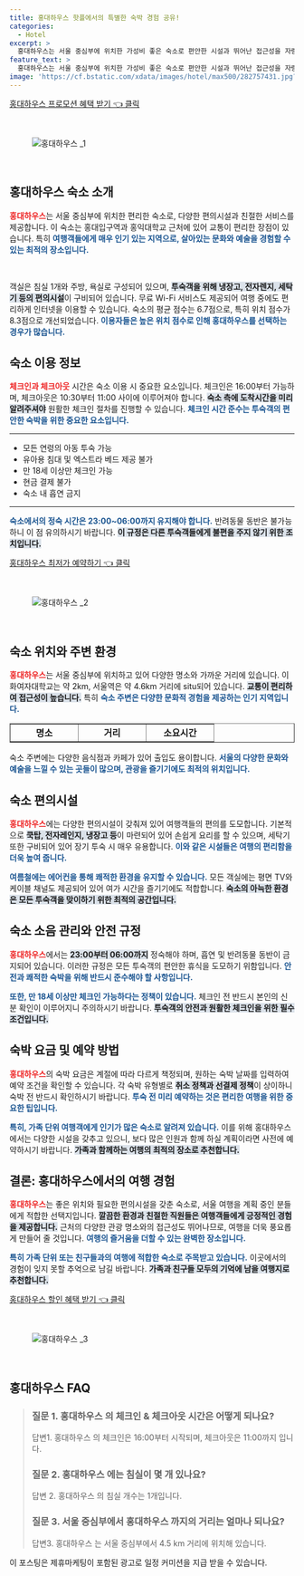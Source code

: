 ```yaml
---
title: 홍대하우스 핫플에서의 특별한 숙박 경험 공유!
categories:
  - Hotel
excerpt: >
  홍대하우스는 서울 중심부에 위치한 가성비 좋은 숙소로 편안한 시설과 뛰어난 접근성을 자랑합니다. 홍대입구역과 가까워 도심 속에서 편리한 여행을 원한다면 최적의 선택이 될 것입니다!
feature_text: >
  홍대하우스는 서울 중심부에 위치한 가성비 좋은 숙소로 편안한 시설과 뛰어난 접근성을 자랑합니다. 홍대입구역과 가까워 도심 속에서 편리한 여행을 원한다면 최적의 선택이 될 것입니다!
image: 'https://cf.bstatic.com/xdata/images/hotel/max500/282757431.jpg?k=4e8082f768f34177911cde203214aa4dd2760b5cfc6622477f2e6f9b56243770&o=&hp=1'
---
```


<p><a class="modoo-button" href="https://tinyurl.com/22py8h2b" rel="nofollow noopener">홍대하우스  프로모션 혜택 받기 👈 클릭</a></p><br/>
<figure class="image"><img alt="홍대하우스 _1" src="https://cf.bstatic.com/xdata/images/hotel/max1024x768/282757474.jpg?k=9c59209e1d2b37d59f045fd7bf29c9f468fe7b129b77f206d43c9b7bcea87ffa&amp;o=&amp;hp=1"/></figure><br/>

<h2 data-ke-size="size26" id="홍대하우스_숙소_소개">홍대하우스 숙소 소개</h2>
<p data-ke-size="size16"><b><span style="color: #ee2323;">홍대하우스</span></b>는 서울 중심부에 위치한 편리한 숙소로, 다양한 편의시설과 친절한 서비스를 제공합니다. 이 숙소는 홍대입구역과 홍익대학교 근처에 있어 교통이 편리한 장점이 있습니다. 특히 <b><span style="color: #1a5490;">여행객들에게 매우 인기 있는 지역으로, 살아있는 문화와 예술을 경험할 수 있는 최적의 장소입니다.</span></b></p>
<p data-ke-size="size16"> </p>
<p data-ke-size="size16">객실은 침실 1개와 주방, 욕실로 구성되어 있으며, <b><span style="background-color: #21538527;">투숙객을 위해 냉장고, 전자렌지, 세탁기 등의 편의시설</span></b>이 구비되어 있습니다. 무료 Wi-Fi 서비스도 제공되어 여행 중에도 편리하게 인터넷을 이용할 수 있습니다. 숙소의 평균 점수는 6.7점으로, 특히 위치 점수가 8.3점으로 개선되었습니다. <b><span style="color: #1a5490;">이용자들은 높은 위치 점수로 인해 홍대하우스를 선택하는 경우가 많습니다.</span></b></p>
<h2 data-ke-size="size23" id="숙소_이용_정보">숙소 이용 정보</h2>
<p data-ke-size="size16"><b><span style="color: #ee2323;">체크인과 체크아웃</span></b> 시간은 숙소 이용 시 중요한 요소입니다. 체크인은 16:00부터 가능하며, 체크아웃은 10:30부터 11:00 사이에 이루어져야 합니다. <b><span style="background-color: #21538527;">숙소 측에 도착시간을 미리 알려주셔야</span></b> 원활한 체크인 절차를 진행할 수 있습니다. <b><span style="color: #1a5490;">체크인 시간 준수는 투숙객의 편안한 숙박을 위한 중요한 요소입니다.</span></b></p>
<hr contenteditable="false" data-ke-style="style5" data-ke-type="horizontalRule"/>
<ul data-ke-list-type="disc" style="list-style-type: disc;">
<li>모든 연령의 아동 투숙 가능</li>
<li>유아용 침대 및 엑스트라 베드 제공 불가</li>
<li>만 18세 이상만 체크인 가능</li>
<li>현금 결제 불가</li>
<li>숙소 내 흡연 금지</li>
</ul>
<hr contenteditable="false" data-ke-style="style5" data-ke-type="horizontalRule"/>
<p data-ke-size="size16"><b><span style="color: #1a5490;">숙소에서의 정숙 시간은 23:00~06:00까지 유지해야 합니다.</span></b> 반려동물 동반은 불가능하니 이 점 유의하시기 바랍니다. <b><span style="background-color: #21538527;">이 규정은 다른 투숙객들에게 불편을 주지 않기 위한 조치입니다.</span></b></p>
<p><a class="modoo-button" href="https://tinyurl.com/22py8h4b" rel="nofollow noopener">홍대하우스  최저가 예약하기 👈 클릭</a></p><br/>
<figure class="image"><img alt="홍대하우스 _2" src="https://cf.bstatic.com/xdata/images/hotel/max500/282757431.jpg?k=4e8082f768f34177911cde203214aa4dd2760b5cfc6622477f2e6f9b56243770&amp;o=&amp;hp=1"/></figure><br/>
<h2 data-ke-size="size23" id="숙소_위치와_주변_환경">숙소 위치와 주변 환경</h2>
<p data-ke-size="size16"><b><span style="color: #ee2323;">홍대하우스</span></b>는 서울 중심부에 위치하고 있어 다양한 명소와 가까운 거리에 있습니다. 이화여자대학교는 약 2km, 서울역은 약 4.6km 거리에 situ되어 있습니다. <b><span style="background-color: #21538527;">교통이 편리하여 접근성이 높습니다.</span></b> 특히 <b><span style="color: #1a5490;">숙소 주변은 다양한 문화적 경험을 제공하는 인기 지역입니다.</span></b></p>
<table border="1" data-ke-align="alignLeft" data-ke-style="style16" style="border-collapse: collapse; width: 100%; height: 34px;">
<tbody>
<tr style="height: 17px;">
<td style="width: 33.3333%; text-align: center; height: 17px;"><b>명소</b></td>
<td style="width: 33.3333%; text-align: center; height: 17px;"><b>거리</b></td>
<td style="width: 33.3333%; text-align: center; height: 17px;"><b>소요시간</b></td>
</tr>
<tr style="height: 17px;">
<td style="width: 33.3333%; text-align: center; height: 17px;">이화여자대학교</td>
<td style="width: 33.3333%; text-align: center; height: 17px;">2km</td>
<td style="width: 33.3333%; text-align: center; height: 17px;">약 10분</td>
</tr>
<tr>
<td style="width: 33.3333%; text-align: center;">서울역</td>
<td style="width: 33.3333%; text-align: center;">4.6km</td>
<td style="width: 33.3333%; text-align: center;">약 15분</td>
</tr>
<tr>
<td style="width: 33.3333%; text-align: center;">동화면세점</td>
<td style="width: 33.3333%; text-align: center;">5.4km</td>
<td style="width: 33.3333%; text-align: center;">약 20분</td>
</tr>
</tbody>
</table>
<p data-ke-size="size16">숙소 주변에는 다양한 음식점과 카페가 있어 출입도 용이합니다. <b><span style="color: #1a5490;">서울의 다양한 문화와 예술을 느낄 수 있는 곳들이 많으며, 관광을 즐기기에도 최적의 위치입니다.</span></b></p>
<h2 data-ke-size="size23" id="숙소_편의시설">숙소 편의시설</h2>
<p data-ke-size="size16"><b><span style="color: #ee2323;">홍대하우스</span></b>에는 다양한 편의시설이 갖춰져 있어 여행객들의 편의를 도모합니다. 기본적으로 <b><span style="background-color: #21538527;">쿡탑, 전자레인지, 냉장고 등</span></b>이 마련되어 있어 손쉽게 요리를 할 수 있으며, 세탁기 또한 구비되어 있어 장기 투숙 시 매우 유용합니다. <b><span style="color: #1a5490;">이와 같은 시설들은 여행의 편리함을 더욱 높여 줍니다.</span></b></p>
<p data-ke-size="size16"><b><span style="color: #1a5490;">여름철에는 에어컨을 통해 쾌적한 환경을 유지할 수 있습니다.</span></b> 모든 객실에는 평면 TV와 케이블 채널도 제공되어 있어 여가 시간을 즐기기에도 적합합니다. <b><span style="background-color: #21538527;">숙소의 아늑한 환경은 모든 투숙객을 맞이하기 위한 최적의 공간입니다.</span></b></p>
<h2 data-ke-size="size26" id="숙소_소음_관리와_안전_규정">숙소 소음 관리와 안전 규정</h2>
<p data-ke-size="size16"><b><span style="color: #ee2323;">홍대하우스</span></b>에서는 <b><span style="background-color: #21538527;">23:00부터 06:00까지</span></b> 정숙해야 하며, 흡연 및 반려동물 동반이 금지되어 있습니다. 이러한 규정은 모든 투숙객의 편안한 휴식을 도모하기 위함입니다. <b><span style="color: #1a5490;">안전과 쾌적한 숙박을 위해 반드시 준수해야 할 사항입니다.</span></b></p>
<p data-ke-size="size16"><b><span style="color: #1a5490;">또한, 만 18세 이상만 체크인 가능하다는 정책이 있습니다.</span></b> 체크인 전 반드시 본인의 신분 확인이 이루어지니 주의하시기 바랍니다. <b><span style="background-color: #21538527;">투숙객의 안전과 원활한 체크인을 위한 필수 조건입니다.</span></b></p>
<h2 data-ke-size="size23" id="숙박_요금_및_예약_방법">숙박 요금 및 예약 방법</h2>
<p data-ke-size="size16"><b><span style="color: #ee2323;">홍대하우스</span></b>의 숙박 요금은 계절에 따라 다르게 책정되며, 원하는 숙박 날짜를 입력하여 예약 조건을 확인할 수 있습니다. 각 숙박 유형별로 <b><span style="background-color: #21538527;">취소 정책과 선결제 정책</span></b>이 상이하니 숙박 전 반드시 확인하시기 바랍니다. <b><span style="color: #1a5490;">투숙 전 미리 예약하는 것은 편리한 여행을 위한 중요한 팁입니다.</span></b></p>
<p data-ke-size="size16"><b><span style="color: #1a5490;">특히, 가족 단위 여행객에게 인기가 많은 숙소로 알려져 있습니다.</span></b> 이를 위해 홍대하우스에서는 다양한 시설을 갖추고 있으니, 보다 많은 인원과 함께 하실 계획이라면 사전에 예약하시기 바랍니다. <b><span style="background-color: #21538527;">가족과 함께하는 여행의 최적의 장소로 추천합니다.</span></b></p>
<h2 data-ke-size="size23" id="결론">결론: 홍대하우스에서의 여행 경험</h2>
<p data-ke-size="size16"><b><span style="color: #ee2323;">홍대하우스</span></b>는 좋은 위치와 필요한 편의시설을 갖춘 숙소로, 서울 여행을 계획 중인 분들에게 적합한 선택지입니다. <b><span style="background-color: #21538527;">깔끔한 환경과 친절한 직원들은 여행객들에게 긍정적인 경험을 제공합니다.</span></b> 근처의 다양한 관광 명소와의 접근성도 뛰어나므로, 여행을 더욱 풍요롭게 만들어 줄 것입니다. <b><span style="color: #1a5490;">여행의 즐거움을 더할 수 있는 완벽한 장소입니다.</span></b></p>
<p data-ke-size="size16"><b><span style="color: #1a5490;">특히 가족 단위 또는 친구들과의 여행에 적합한 숙소로 주목받고 있습니다.</span></b> 이곳에서의 경험이 잊지 못할 추억으로 남길 바랍니다. <b><span style="background-color: #21538527;">가족과 친구들 모두의 기억에 남을 여행지로 추천합니다.</span></b></p>

<p><a class="modoo-button" href="https://tinyurl.com/22py8h4b" rel="nofollow noopener">홍대하우스  할인 혜택 받기 👈 클릭</a></p><br>

<figure class="image"><img src="https://cf.bstatic.com/xdata/images/hotel/max500/282757496.jpg?k=17d9e19d4b2642088ce8c63058ea75116d6336ec1a2ead5038312c07be54920e&o=&hp=1" alt="홍대하우스 _3"></figure><br>
<h2 id="홍대하우스 _FAQ">홍대하우스  FAQ</h2>
<div itemscope="" itemtype="https://schema.org/FAQPage"> 
<blockquote> 
<div itemscope="" itemprop="mainEntity" itemtype="https://schema.org/Question"> 
<h3 id="질문_1" itemprop="name">질문 1. 홍대하우스 의 체크인 & 체크아웃 시간은 어떻게 되나요?</h3> 
<div itemscope="" itemprop="acceptedAnswer" itemtype="https://schema.org/Answer"> 
<span itemprop="text"> 
<p>답변1. 홍대하우스 의 체크인은 16:00부터 시작되며, 체크아웃은 11:00까지 입니다.</p> 
</span> 
</div> 
</div> 

<div itemscope="" itemprop="mainEntity" itemtype="https://schema.org/Question"> 
<h3 id="질문_2" itemprop="name">질문 2. 홍대하우스 에는 침실이 몇 개 있나요?</h3> 
<div itemscope="" itemprop="acceptedAnswer" itemtype="https://schema.org/Answer"> 
<span itemprop="text"> 
<p>답변 2. 홍대하우스 의 침실 개수는 1개입니다.</p> 
</span> 
</div> 
</div> 

<div itemscope="" itemprop="mainEntity" itemtype="https://schema.org/Question"> 
<h3 id="질문_3" itemprop="name">질문 3. 서울 중심부에서 홍대하우스 까지의 거리는 얼마나 되나요?</h3> 
<div itemscope="" itemprop="acceptedAnswer" itemtype="https://schema.org/Answer"> 
<span itemprop="text"> 
<p>답변3. 홍대하우스 는 서울 중심부에서 4.5 km 거리에 위치해 있습니다.</p> 
</span> 
</div> 
</div> 
</blockquote> 
</div><p>이 포스팅은 제휴마케팅이 포함된 광고로 일정 커미션을 지급 받을 수 있습니다.</p>

